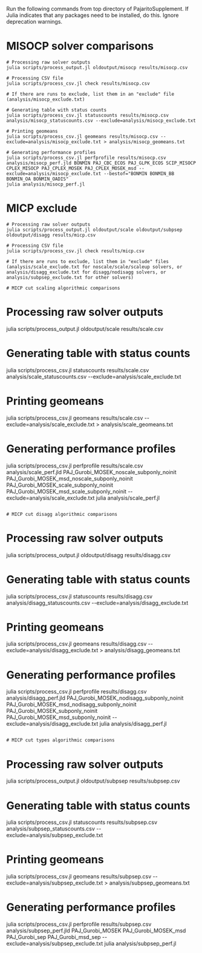 
Run the following commands from top directory of PajaritoSupplement. If Julia indicates that any packages need to be installed, do this. Ignore deprecation warnings.

# MISOCP solver comparisons
```
# Processing raw solver outputs
julia scripts/process_output.jl oldoutput/misocp results/misocp.csv

# Processing CSV file
julia scripts/process_csv.jl check results/misocp.csv

# If there are runs to exclude, list them in an "exclude" file (analysis/misocp_exclude.txt)

# Generating table with status counts
julia scripts/process_csv.jl statuscounts results/misocp.csv analysis/misocp_statuscounts.csv --exclude=analysis/misocp_exclude.txt

# Printing geomeans
julia scripts/process_csv.jl geomeans results/misocp.csv --exclude=analysis/misocp_exclude.txt > analysis/misocp_geomeans.txt

# Generating performance profiles
julia scripts/process_csv.jl perfprofile results/misocp.csv analysis/misocp_perf.jld BONMIN PAJ_CBC_ECOS PAJ_GLPK_ECOS SCIP_MISOCP CPLEX_MISOCP PAJ_CPLEX_MOSEK PAJ_CPLEX_MOSEK_msd --exclude=analysis/misocp_exclude.txt --bestof="BONMIN BONMIN_BB BONMIN_OA BONMIN_OADIS"
julia analysis/misocp_perf.jl
```

# MICP exclude
```
# Processing raw solver outputs
julia scripts/process_output.jl oldoutput/scale oldoutput/subpsep oldoutput/disagg results/micp.csv

# Processing CSV file
julia scripts/process_csv.jl check results/micp.csv

# If there are runs to exclude, list them in "exclude" files (analysis/scale_exclude.txt for noscale/scale/scaleup solvers, or analysis/disagg_exclude.txt for disagg/nodisagg solvers, or analysis/subpsep_exclude.txt for other solvers)

# MICP cut scaling algorithmic comparisons
```
# Processing raw solver outputs
julia scripts/process_output.jl oldoutput/scale results/scale.csv

# Generating table with status counts
julia scripts/process_csv.jl statuscounts results/scale.csv analysis/scale_statuscounts.csv --exclude=analysis/scale_exclude.txt

# Printing geomeans
julia scripts/process_csv.jl geomeans results/scale.csv --exclude=analysis/scale_exclude.txt > analysis/scale_geomeans.txt

# Generating performance profiles
julia scripts/process_csv.jl perfprofile results/scale.csv analysis/scale_perf.jld PAJ_Gurobi_MOSEK_noscale_subponly_noinit PAJ_Gurobi_MOSEK_msd_noscale_subponly_noinit PAJ_Gurobi_MOSEK_scale_subponly_noinit PAJ_Gurobi_MOSEK_msd_scale_subponly_noinit  --exclude=analysis/scale_exclude.txt
julia analysis/scale_perf.jl
```

# MICP cut disagg algorithmic comparisons
```
# Processing raw solver outputs
julia scripts/process_output.jl oldoutput/disagg results/disagg.csv

# Generating table with status counts
julia scripts/process_csv.jl statuscounts results/disagg.csv analysis/disagg_statuscounts.csv --exclude=analysis/disagg_exclude.txt

# Printing geomeans
julia scripts/process_csv.jl geomeans results/disagg.csv --exclude=analysis/disagg_exclude.txt > analysis/disagg_geomeans.txt

# Generating performance profiles
julia scripts/process_csv.jl perfprofile results/disagg.csv analysis/disagg_perf.jld PAJ_Gurobi_MOSEK_nodisagg_subponly_noinit PAJ_Gurobi_MOSEK_msd_nodisagg_subponly_noinit PAJ_Gurobi_MOSEK_subponly_noinit PAJ_Gurobi_MOSEK_msd_subponly_noinit --exclude=analysis/disagg_exclude.txt
julia analysis/disagg_perf.jl
```

# MICP cut types algorithmic comparisons
```
# Processing raw solver outputs
julia scripts/process_output.jl oldoutput/subpsep results/subpsep.csv

# Generating table with status counts
julia scripts/process_csv.jl statuscounts results/subpsep.csv analysis/subpsep_statuscounts.csv --exclude=analysis/subpsep_exclude.txt

# Printing geomeans
julia scripts/process_csv.jl geomeans results/subpsep.csv --exclude=analysis/subpsep_exclude.txt > analysis/subpsep_geomeans.txt

# Generating performance profiles
julia scripts/process_csv.jl perfprofile results/subpsep.csv analysis/subpsep_perf.jld PAJ_Gurobi_MOSEK PAJ_Gurobi_MOSEK_msd PAJ_Gurobi_sep PAJ_Gurobi_msd_sep --exclude=analysis/subpsep_exclude.txt
julia analysis/subpsep_perf.jl
```
